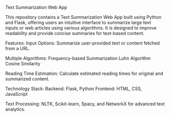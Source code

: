 Text Summarization Web App

This repository contains a Text Summarization Web App built using Python and Flask, offering users an intuitive interface to summarize large text inputs or web articles using various algorithms. It is designed to improve readability and provide concise summaries for text-based content.

Features:
Input Options: Summarize user-provided text or content fetched from a URL.

Multiple Algorithms:
Frequency-based Summarization
Luhn Algorithm
Cosine Similarity

Reading Time Estimation: Calculate estimated reading times for original and summarized content.

Technology Stack:
Backend: Flask, Python
Frontend: HTML, CSS, JavaScript

Text Processing: NLTK, Scikit-learn, Spacy, and NetworkX for advanced text analytics.
